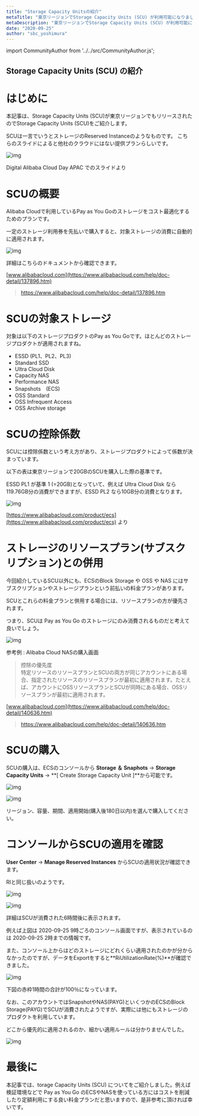 ```yaml
---
title: "Storage Capacity Unitsの紹介"
metaTitle: "東京リージョンでStorage Capacity Units (SCU) が利用可能になりました"
metaDescription: "東京リージョンでStorage Capacity Units (SCU) が利用可能になりました"
date: "2020-09-25"
author: "sbc_yoshimura"
---
```


import CommunityAuthor from '../../src/CommunityAuthor.js';

## Storage Capacity Units (SCU) の紹介

# はじめに

本記事は、Storage Capacity Units (SCU)が東京リージョンでもリリースされたのでStorage Capacity Units (SCU)をご紹介します。     

SCUは一言でいうとストレージのReserved Instanceのようなものです。
こちらのスライドによると他社のクラウドにはない提供プランらしいです。

![img](https://raw.githubusercontent.com/sbcloud/help/master/content/usecase-storage/Storage_images_26006613632265400/20200925134427.png "img")      

Digital Alibaba Cloud Day APAC でのスライドより

# SCUの概要

Alibaba Cloudで利用しているPay as You Goのストレージをコスト最適化するためのプランです。

一定のストレージ利用券を先払いで購入すると、対象ストレージの消費に自動的に適用されます。

![img](https://raw.githubusercontent.com/sbcloud/help/master/content/usecase-storage/Storage_images_26006613632265400/20200925163358.png "img")      

詳細はこちらのドキュメントから確認できます。

[www.alibabacloud.com](https://www.alibabacloud.com/help/doc-detail/137896.htm)
> https://www.alibabacloud.com/help/doc-detail/137896.htm

# SCUの対象ストレージ

対象は以下のストレージプロダクトのPay as You Goです。ほとんどのストレージプロダクトが適用されますね。

- ESSD (PL1、PL2、PL3)
- Standard SSD
- Ultra Cloud Disk
- Capacity NAS
- Performance NAS
- Snapshots　(ECS)
- OSS Standard
- OSS Infrequent Access
- OSS Archive storage

# SCUの控除係数

SCUには控除係数という考え方があり、ストレージプロダクトによって係数が決まっています。

以下の表は東京リージョンで20GBのSCUを購入した際の基準です。

ESSD PL1 が基準 1 (=20GB)となっていて、例えば Ultra Cloud Disk なら119.76GB分の消費ができますが、ESSD PL2 なら10GB分の消費となります。

![img](https://raw.githubusercontent.com/sbcloud/help/master/content/usecase-storage/Storage_images_26006613632265400/20200925151351.png "img")      

[https://www.alibabacloud.com/product/ecs](https://www.alibabacloud.com/product/ecs) より

# ストレージのリソースプラン(サブスクリプション)との併用

今回紹介しているSCU以外にも、ECSのBlock Storage や OSS や NAS にはサブスクリプションやストレージプランという前払いの料金プランがあります。

SCUとこれらの料金プランと併用する場合には、リソースプランの方が優先されます。

つまり、SCUは Pay as You Go のストレージにのみ消費されるものだと考えて良いでしょう。

![img](https://raw.githubusercontent.com/sbcloud/help/master/content/usecase-storage/Storage_images_26006613632265400/20200925152838.png "img")      

参考例 : Alibaba Cloud NASの購入画面

> 控除の優先度  
> 特定リソースのリソースプランとSCUの両方が同じアカウントにある場合、指定されたリソースのリソースプランが最初に適用されます。たとえば、アカウントにOSSリソースプランとSCUが同時にある場合、OSSリソースプランが最初に適用されます。

[www.alibabacloud.com](https://www.alibabacloud.com/help/doc-detail/140636.htm)
> https://www.alibabacloud.com/help/doc-detail/140636.htm


# SCUの購入

SCUの購入は、ECSのコンソールから **Storage ＆ Snaphots** → **Storage Capacity Units** → **\[ Create Storage Capacity Unit \]**から可能です。

![img](https://raw.githubusercontent.com/sbcloud/help/master/content/usecase-storage/Storage_images_26006613632265400/20200925160919.png "img")      

![img](https://raw.githubusercontent.com/sbcloud/help/master/content/usecase-storage/Storage_images_26006613632265400/20200925161142.png "img")      

リージョン、容量、期間、適用開始(購入後180日以内)を選んで購入してください。

# コンソールからSCUの適用を確認

**User Center** → **Manage Reserved Instances** からSCUの適用状況が確認できます。

RIと同じ扱いのようです。

![img](https://raw.githubusercontent.com/sbcloud/help/master/content/usecase-storage/Storage_images_26006613632265400/20200925155457.png "img")      

![img](https://raw.githubusercontent.com/sbcloud/help/master/content/usecase-storage/Storage_images_26006613632265400/20200925155651.png "img")      

詳細はSCUが消費された6時間後に表示されます。

例えば上図は 2020-09-25 9時ごろのコンソール画面ですが、表示されているのは 2020-09-25 2時までの情報です。

また、コンソール上からはどのストレージにどれくらい適用されたのかが分からなかったのですが、データをExportをすると**RiUtilizationRate(%)**が確認できました。

![img](https://raw.githubusercontent.com/sbcloud/help/master/content/usecase-storage/Storage_images_26006613632265400/20200925160020.png "img")      

下図の赤枠1時間の合計が100％になっています。

なお、このアカウントではSnapshotやNAS(PAYG)といくつかのECSのBlock Storage(PAYG)でSCUが消費されたようですが、実際には他にもストレージのプロダクトを利用しています。

どこから優先的に適用されるのか、細かい適用ルールは分かりませんでした。

![img](https://raw.githubusercontent.com/sbcloud/help/master/content/usecase-storage/Storage_images_26006613632265400/20200925160214.png "img")     

# 最後に
本記事では、torage Capacity Units (SCU) についてをご紹介しました。例えば検証環境などで Pay as You Go のECSやNASを使っている方にはコストを削減したり定額利用にする良い料金プランだと思いますので、是非参考に頂ければ幸いです。     


 <CommunityAuthor 
    author="吉村 真輝"
    self_introduction = "Alibaba Cloud プロフェッショナルエンジニア。中国ｘクラウドが得意。趣味は日本語ラップのDJ。"
    imageUrl="https://raw.githubusercontent.com/sbcloud/help/master/src/components/images/yoshimura_pic.jpeg"
    githubUrl="https://github.com/masaki-coba"
/>



